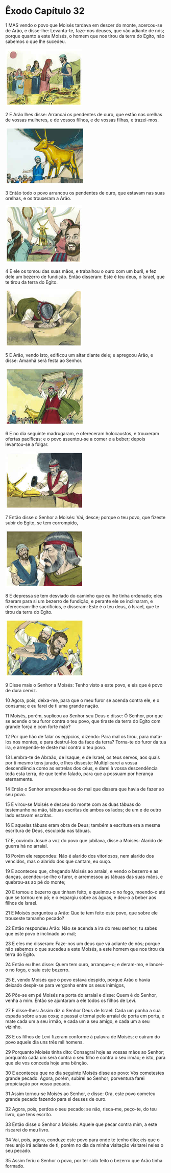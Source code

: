 # Êxodo Capítulo 32

1	MAS vendo o povo que Moisés tardava em descer do monte, acercou-se de Arão, e disse-lhe: Levanta-te, faze-nos deuses, que vão adiante de nós; porque quanto a este Moisés, o homem que nos tirou da terra do Egito, não sabemos o que lhe sucedeu.

![](.img/02_Ex_32_01_RG.jpg)

2	E Arão lhes disse: Arrancai os pendentes de ouro, que estão nas orelhas de vossas mulheres, e de vossos filhos, e de vossas filhas, e trazei-mos.

![](.img/02_Ex_32_02_RG.jpg)

3	Então todo o povo arrancou os pendentes de ouro, que estavam nas suas orelhas, e os trouxeram a Arão.

![](.img/02_Ex_32_03_RG.jpg)

4	E ele os tomou das suas mãos, e trabalhou o ouro com um buril, e fez dele um bezerro de fundição. Então disseram: Este é teu deus, ó Israel, que te tirou da terra do Egito.

![](.img/02_Ex_32_04_RG.jpg)

5	E Arão, vendo isto, edificou um altar diante dele; e apregoou Arão, e disse: Amanhã será festa ao Senhor.

![](.img/02_Ex_32_05_RG.jpg)

6	E no dia seguinte madrugaram, e ofereceram holocaustos, e trouxeram ofertas pacíficas; e o povo assentou-se a comer e a beber; depois levantou-se a folgar.

![](.img/02_Ex_32_06_RG.jpg)

7	Então disse o Senhor a Moisés: Vai, desce; porque o teu povo, que fizeste subir do Egito, se tem corrompido,

![](.img/02_Ex_32_07_RG.jpg)

8	E depressa se tem desviado do caminho que eu lhe tinha ordenado; eles fizeram para si um bezerro de fundição, e perante ele se inclinaram, e ofereceram-lhe sacrifícios, e disseram: Este é o teu deus, ó Israel, que te tirou da terra do Egito.

![](.img/02_Ex_32_08_RG.jpg)

9	Disse mais o Senhor a Moisés: Tenho visto a este povo, e eis que é povo de dura cerviz.

10	Agora, pois, deixa-me, para que o meu furor se acenda contra ele, e o consuma; e eu farei de ti uma grande nação.

11	Moisés, porém, suplicou ao Senhor seu Deus e disse: Ó Senhor, por que se acende o teu furor contra o teu povo, que tiraste da terra do Egito com grande força e com forte mão?

12	Por que hão de falar os egípcios, dizendo: Para mal os tirou, para matá-los nos montes, e para destruí-los da face da terra? Torna-te do furor da tua ira, e arrepende-te deste mal contra o teu povo.

13	Lembra-te de Abraão, de Isaque, e de Israel, os teus servos, aos quais por ti mesmo tens jurado, e lhes disseste: Multiplicarei a vossa descendência como as estrelas dos céus, e darei à vossa descendência toda esta terra, de que tenho falado, para que a possuam por herança eternamente.

14	Então o Senhor arrependeu-se do mal que dissera que havia de fazer ao seu povo.

15	E virou-se Moisés e desceu do monte com as duas tábuas do testemunho na mão, tábuas escritas de ambos os lados; de um e de outro lado estavam escritas.

16	E aquelas tábuas eram obra de Deus; também a escritura era a mesma escritura de Deus, esculpida nas tábuas.

17	E, ouvindo Josué a voz do povo que jubilava, disse a Moisés: Alarido de guerra há no arraial.

18	Porém ele respondeu: Não é alarido dos vitoriosos, nem alarido dos vencidos, mas o alarido dos que cantam, eu ouço.

19	E aconteceu que, chegando Moisés ao arraial, e vendo o bezerro e as danças, acendeu-se-lhe o furor, e arremessou as tábuas das suas mãos, e quebrou-as ao pé do monte;

20	E tomou o bezerro que tinham feito, e queimou-o no fogo, moendo-o até que se tornou em pó; e o espargiu sobre as águas, e deu-o a beber aos filhos de Israel.

21	E Moisés perguntou a Arão: Que te tem feito este povo, que sobre ele trouxeste tamanho pecado?

22	Então respondeu Arão: Não se acenda a ira do meu senhor; tu sabes que este povo é inclinado ao mal;

23	E eles me disseram: Faze-nos um deus que vá adiante de nós; porque não sabemos o que sucedeu a este Moisés, a este homem que nos tirou da terra do Egito.

24	Então eu lhes disse: Quem tem ouro, arranque-o; e deram-mo, e lancei-o no fogo, e saiu este bezerro.

25	E, vendo Moisés que o povo estava despido, porque Arão o havia deixado despir-se para vergonha entre os seus inimigos,

26	Pôs-se em pé Moisés na porta do arraial e disse: Quem é do Senhor, venha a mim. Então se ajuntaram a ele todos os filhos de Levi.

27	E disse-lhes: Assim diz o Senhor Deus de Israel: Cada um ponha a sua espada sobre a sua coxa; e passai e tornai pelo arraial de porta em porta, e mate cada um a seu irmão, e cada um a seu amigo, e cada um a seu vizinho.

28	E os filhos de Levi fizeram conforme à palavra de Moisés; e caíram do povo aquele dia uns três mil homens.

29	Porquanto Moisés tinha dito: Consagrai hoje as vossas mãos ao Senhor; porquanto cada um será contra o seu filho e contra o seu irmão; e isto, para que ele vos conceda hoje uma bênção.

30	E aconteceu que no dia seguinte Moisés disse ao povo: Vós cometestes grande pecado. Agora, porém, subirei ao Senhor; porventura farei propiciação por vosso pecado.

31	Assim tornou-se Moisés ao Senhor, e disse: Ora, este povo cometeu grande pecado fazendo para si deuses de ouro.

32	Agora, pois, perdoa o seu pecado; se não, risca-me, peço-te, do teu livro, que tens escrito.

33	Então disse o Senhor a Moisés: Aquele que pecar contra mim, a este riscarei do meu livro.

34	Vai, pois, agora, conduze este povo para onde te tenho dito; eis que o meu anjo irá adiante de ti; porém no dia da minha visitação visitarei neles o seu pecado.

35	Assim feriu o Senhor o povo, por ter sido feito o bezerro que Arão tinha formado.

